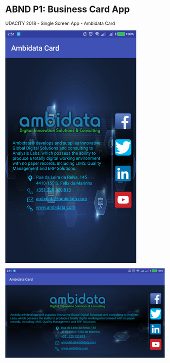 # ABND P1: Business Card App
UDACITY 2018 - Single Screen App - Ambidata Card

![alt text](https://github.com/sevrage/BusinessCardApp/blob/master/portrait.png)

![alt text](https://github.com/sevrage/BusinessCardApp/blob/master/landscape.png)
